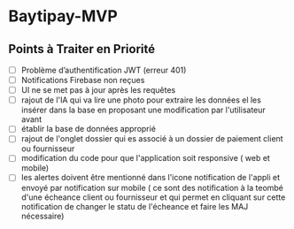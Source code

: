 # Baytipay-MVP
## Points à Traiter en Priorité  
- [ ] Problème d’authentification JWT (erreur 401)  
- [ ] Notifications Firebase non reçues  
- [ ] UI ne se met pas à jour après les requêtes
- [ ] rajout de l'IA qui va lire une photo pour extraire les données el les insérer dans la base en proposant une modification par l'utilisateur avant
- [ ] établir la base de données approprié
- [ ] rajout de l'onglet dossier qui es associé à un dossier de paiement client ou fournisseur
- [ ] modification du code pour que l'application soit responsive ( web et mobile)
- [ ] les alertes doivent être mentionné dans l'icone notification de l'appli et envoyé par notification sur mobile ( ce sont des notification à la teombé d'une écheance client ou fournisseur et qui permet en cliquant sur cette notification de changer le statu de l'écheance et faire les MAJ nécessaire)
